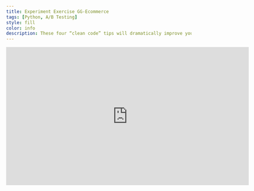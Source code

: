 ```yaml
---
title: Experiment Exercise GG-Ecommerce
tags: [Python, A/B Testing]
style: fill
color: info
description: These four “clean code” tips will dramatically improve your engineering team’s productivity
---
```


<iframe 
  width="660"
  height="375"
  src="https://github.com/krisbimantara/krisbimantara.github.io/blob/98ca8215ae52de45c07251f57545741e71a18705/assets/img/Experiment-Exercise-GG-Ecommerce.html"
  frameborder="0"
  allowfullscreen>
</iframe>
